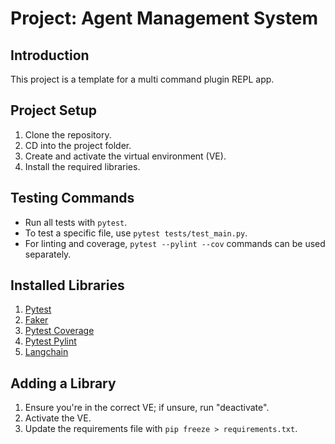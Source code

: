 # Project: Agent Management System

## Introduction

This project is a template for a multi command plugin REPL app.

## Project Setup

1. Clone the repository.
2. CD into the project folder.
3. Create and activate the virtual environment (VE).
4. Install the required libraries.

## Testing Commands

- Run all tests with `pytest`.
- To test a specific file, use `pytest tests/test_main.py`.
- For linting and coverage, `pytest --pylint --cov` commands can be used separately.

## Installed Libraries

1. [Pytest](https://docs.pytest.org/en/8.0.x/)
2. [Faker](https://faker.readthedocs.io/en/master/)
3. [Pytest Coverage](https://pytest-cov.readthedocs.io/en/latest/readme.html)
4. [Pytest Pylint](https://pylint.readthedocs.io/en/stable/development_guide/contributor_guide/tests/launching_test.html)
5. [Langchain](https://python.langchain.com/docs/get_started/quickstart)


## Adding a Library

1. Ensure you're in the correct VE; if unsure, run "deactivate".
2. Activate the VE.
3. Update the requirements file with `pip freeze > requirements.txt`.

